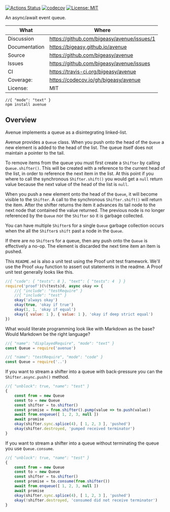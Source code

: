 [![Actions Status](https://github.com/bigeasy/avenue/workflows/Node%20CI/badge.svg)](https://github.com/bigeasy/avenue/actions)
[![codecov](https://codecov.io/gh/bigeasy/avenue/branch/master/graph/badge.svg)](https://codecov.io/gh/bigeasy/avenue)
[![License: MIT](https://img.shields.io/badge/License-MIT-yellow.svg)](https://opensource.org/licenses/MIT)

An async/await event queue.

| What          | Where                                         |
| --- | --- |
| Discussion    | https://github.com/bigeasy/avenue/issues/1    |
| Documentation | https://bigeasy.github.io/avenue              |
| Source        | https://github.com/bigeasy/avenue             |
| Issues        | https://github.com/bigeasy/avenue/issues      |
| CI            | https://travis-ci.org/bigeasy/avenue          |
| Coverage:     | https://codecov.io/gh/bigeasy/avenue          |
| License:      | MIT                                           |


```text
//{ "mode": "text" }
npm install avenue
```

## Overview

Avenue implements a queue as a disintegrating linked-list.

Avenue provides a `Queue` class. When you push onto the head of the `Queue` a
new element is added to the head of the list. The queue itself does not maintain
a pointer to the tail.

To remove items from the queue you must first create a `Shifter` by calling
`Queue.shifter()`. This will be created with a reference to the current head of
the list, in order to reference the next item in the list. At this point if you
where to call the synchronous `Shifter.shift()` you would get a `null` return
value because the next value of the head of the list is `null`.

When you push a new element onto the head of the `Queue`, it will become visible
to the `Shifter`. A call to the synchronous `Shifter.shift()` will return the
item. After the shifter returns the item it advances its tail node to the next
node that contained the value returned. The previous node is no longer
referenced by the `Queue` nor the `Shifter` so it is garbage collected.

You can have multiple `Shifter`s for a single `Queue` garbage collection occurs
when the all the `Shifter`s `shift` past a node in the `Queue`.

If there are no `Shifter`s for a queue, then any push onto the `Queue` is
effectively a no-op. The element is discarded the next time item an item is
pushed.

This `README.md` is also a unit test using the Proof unit test framework. We'll
use the Proof `okay` function to assert out statements in the readme. A Proof
unit test generally looks like this.

```javascript
//{ "code": { "tests": 8 }, "text": { "tests": 4  } }
require('proof')(%(tests)d, async okay => {
    //{ "include": "testRequire" }
    //{ "include": "test" }
    okay('always okay')
    okay(true, 'okay if true')
    okay(1, 1, 'okay if equal')
    okay({ value: 1 }, { value: 1 }, 'okay if deep strict equal')
})
```
What would literate programming look like with Markdown as the base? Would
Markdown be the right language?

```javascript
//{ "name": "displayedRequire", "mode": "text" }
const Queue = require('avenue')
```

```javascript
//{ "name": "testRequire", "mode": "code" }
const Queue = require('..')
```

If you want to stream a shifter into a queue with back-pressure you can the
`Shifter.async.push()` method.


```javascript
//{ "unblock": true, "name": "test" }
{
    const from = new Queue
    const to = new Queue
    const shifter = to.shifter()
    const promise = from.shifter().pump(value => to.push(value))
    await from.enqueue([ 1, 2, 3, null ])
    await promise
    okay(shifter.sync.splice(4), [ 1, 2, 3 ], 'pushed')
    okay(shifter.destroyed, 'pumped received terminator')
}
```

If you want to stream a shifter into a queue without terminating the queue you
use `Queue.consume`.

```javascript
//{ "unblock": true, "name": "test" }
{
    const from = new Queue
    const to = new Queue
    const shifter = to.shifter()
    const promise = to.consume(from.shifter())
    await from.enqueue([ 1, 2, 3, null ])
    await promise
    okay(shifter.sync.splice(4), [ 1, 2, 3 ], 'pushed')
    okay(!shifter.destroyed, 'consumed did not receive terminator')
}
```
